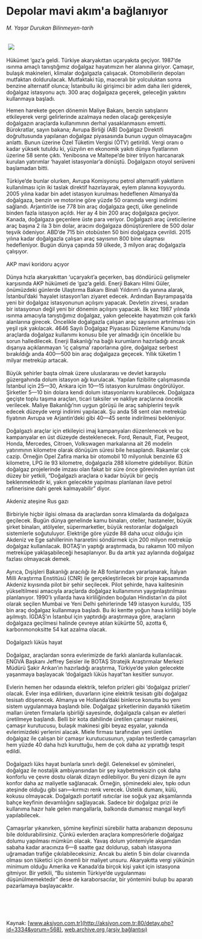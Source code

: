 # Depolar mavi akım'a bağlanıyor

*M. Yaşar Durukan Bilinmeyen-tarih*

<div>
 <font>
  <img border="0" height="1" src="/web/20041116231506im_/http://aksiyon.com.tr/images/blank.gif"/>
 </font>
 <font class="content">
  <p>
   <img border="0" hspace="5" src="http://web.archive.org/web/20041116231506im_/http://www.aksiyon.com.tr/resim/473/54.jpg" vspace="5"/>
  </p>
 </font>
 <font class="content">
  Hükümet ‘gaz’a geldi. Türkiye akaryakıttan uçaryakıta geçiyor. 1987’de ısınma amaçlı tanıştığımız doğalgaz hayatımızın her alanına giriyor. Çamaşır, bulaşık makineleri, klimalar doğalgazla çalışacak. Otomobillerin depoları mutfaktan doldurulacak. Mutfaktaki tüp, maceralı bir yolculuktan sonra benzine alternatif olunca; İstanbullu iki girişimci bir adım daha ileri giderek, doğalgaz istasyonu açtı. 300 araç doğalgaza geçerek, geleceğin yakıtını kullanmaya başladı.
 </font>
 <p>
  <font class="content">
   Hemen harekete geçen dönemin Maliye Bakanı, benzin satışlarını etkileyerek vergi gelirlerinde azalmaya neden olacağı gerekçesiyle doğalgazın araçlarda kullanımının derhal yasaklanmasını emretti. Bürokratlar, sayın bakana; Avrupa Birliği (AB) Doğalgaz Direktifi doğrultusunda yapılanan doğalgaz piyasasında bunun uygun olmayacağını anlattı. Bunun üzerine Özel Tüketim Vergisi (ÖTV) getirildi. Vergi oranı o kadar yüksek tutuldu ki, yüzyılın en ekonomik yakıtı dünya fiyatlarının üzerine 58 sente çıktı. Yenibosna ve Maltepe’de birer trilyon harcanarak kurulan yatırımlar ‘hayalet istasyonlar’a dönüştü. Doğalgazın otoyol serüveni başlamadan bitti.
   <br/>
   <br/>
   Türkiye’de bunlar olurken, Avrupa Komisyonu petrol alternatifi yakıtların kullanılması için iki taslak direktif hazırlayarak, eylem planına koyuyordu. 2005 yılına kadar bin adet istasyon kurulması hedeflenen Almanya’da doğalgaza, benzin ve motorine göre yüzde 50 oranında vergi indirimi sağlandı. Arjantin’de ise 778 bin araç doğalgaza geçti, ülke genelinde binden fazla istasyon açıldı. Her ay 4 bin 200 araç doğalgaza geçiyor. Kanada, doğalgaza geçenlere üste para veriyor. Doğalgazlı araç üreticilerine araç başına 2 ila 3 bin dolar, aracını doğalgaza dönüştürenlere de 500 dolar teşvik ödeniyor. ABD’de 715 bin otobüsten 50 bini doğalgaza çevrildi. 2015 yılına kadar doğalgazla çalışan araç sayısının 800 bine ulaşması hedefleniyor. Bugün dünya çapında 59 ülkede, 3 milyon araç doğalgazla çalışıyor.
   <br/>
   <br/>
   AKP mavi koridoru açıyor
   <br/>
   <br/>
   Dünya hızla akaryakıttan ‘uçaryakıt’a geçerken, baş döndürücü gelişmeler karşısında AKP hükümeti de ‘gaz’a geldi. Enerji Bakanı Hilmi Güler, önümüzdeki günlerde Ulaştırma Bakanı Binali Yıldırım’ı da yanına alarak, İstanbul’daki ‘hayalet istasyon’ları ziyaret edecek. Ardından Bayrampaşa’da yeni bir doğalgaz istasyonunun açılışını yapacak. Devletin zirvesi, sıradan bir istasyonun değil yeni bir dönemin açılışını yapacak. İlk kez 1987 yılında ısınma amacıyla tanıştığımız doğalgaz, yakın gelecekte hayatımızın çok farklı alanlarına girecek. Öncelikle doğalgazla çalışan araç sayısının artırılması için yeşil ışık yakılacak. 4646 Sayılı Doğalgaz Piyasası Düzenleme Kanunu’nda araçlarda doğalgaz kullanımı konusu bile yer almadığı için öncelikle bu sorun halledilecek. Enerji Bakanlığı’na bağlı kurumların hazırladığı ancak dışarıya açıklanmayan ‘iç çalışma’ raporlarına göre, doğalgaz serbest bırakıldığı anda 400—500 bin araç doğalgaza geçecek. Yıllık tüketim 1 milyar metreküp artacak.
   <br/>
   <br/>
   Büyük şehirler başta olmak üzere uluslararası ve devlet karayolu güzergahında dolum istasyon ağı kurulacak. Yapılan fizibilite çalışmasında İstanbul için 25—30, Ankara için 10—15 istasyon kurulması öngörülüyor. Şirketler 5—10 bin dolara kendi dolum istasyonlarını kurabilecek. Doğalgaza geçişte toplu taşıma araçları, ticari taksiler ve nakliye araçlarına öncelik verilecek. Maliye Bakanlığı’nın uygun görüşü ile araç sahiplerini teşvik edecek düzeyde vergi indirimi yapılacak. Şu anda 58 sent olan metreküp fiyatının Avrupa ve Arjantin’deki gibi 40—45 sente indirilmesi bekleniyor.
   <br/>
   <br/>
   Doğalgazlı araçlar için etkileyici imaj kampanyaları düzenlenecek ve bu kampanyalar en üst düzeyde desteklenecek. Ford, Renault, Fiat, Peugeot, Honda, Mercedes, Citroen, Volkswagen markalarına ait 26 modelin yatırımının kilometre olarak dönüşüm süresi bile hesaplandı. Rakamlar çok cazip. Örneğin Opel Zafira marka bir otomobil 10 milyonluk benzinle 63 kilometre, LPG ile 93 kilometre, doğalgazla 288 kilometre gidebiliyor. Bütün doğalgaz projelerinde imzası olan fakat bir süre önce görevinden ayrılan üst düzey bir yetkili, “Doğalgazlı araçlara o kadar büyük bir geçiş beklenmektedir ki, yakın gelecekte yapılması planlanan ilave petrol rafinerisine dahi gerek kalmayabilir” diyor.
   <br/>
   <br/>
   Akdeniz ateşine Rus gazı
   <br/>
   <br/>
   Birbiriyle hiçbir ilgisi olmasa da araçlardan sonra klimalarda da doğalgaza geçilecek. Bugün dünya genelinde kamu binaları, oteller, hastaneler, büyük şirket binaları, atölyeler, süpermarketler, büyük restoranlar doğalgazlı sistemlerle soğutuluyor. Elektriğe göre yüzde 88 daha ucuz olduğu için Akdeniz ve Ege sahillerinin hararetini söndürmek için 200 milyon metreküp doğalgaz kullanılacak. BOTAŞ’ın yaptığı araştırmada, bu rakamın 100 milyon metreküpe yaklaşabileceği hesaplanıyor. Bu da artık yaz aylarında doğalgaz fazlası olmayacak demek.
   <br/>
   <br/>
   Ayrıca, Dışişleri Bakanlığı aracılığı ile AB fonlarından yararlanarak, İtalyan Milli Araştırma Enstitüsü (CNR) ile gerçekleştirilecek bir proje kapsamında Akdeniz kıyısında pilot bir şehir seçilecek. Pilot şehirde, hava kalitesinin yükseltilmesi amacıyla araçlarda doğalgaz kullanımının yaygınlaştırılması planlanıyor. 1990’lı yıllarda hava kirliliğinden boğulan Hindistan’ın da pilot olarak seçilen Mumbai ve Yeni Delhi şehirlerinde 149 istasyon kuruldu, 135 bin araç doğalgaz kullanmaya başladı. Bu iki kentte yoğun hava kirliliği böyle aşılmıştı. İGDAŞ’ın İstanbul için yaptırdığı araştırmaya göre, araçların doğalgaza geçilmesi halinde çevreye atılan kükürtte 50, azotta 6, karbonmonoksitte 54 kat azalma olacak.
   <br/>
   <br/>
   Doğalgazlı lüküs hayat
   <br/>
   <br/>
   Doğalgaz, araçlardan sonra evlerimizde de farklı alanlarda kullanılacak. ENGVA Başkanı Jeffrey Seisler ile BOTAŞ Stratejik Araştırmalar Merkezi Müdürü Şakir Arıkan’ın hazırladığı araştırma, Türkiye’de yakın gelecekte yaşanmaya başlayacak ‘doğalgazlı lüküs hayat’tan kesitler sunuyor.
   <br/>
   <br/>
   Evlerin hemen her odasında elektrik, telefon prizleri gibi ‘doğalgaz prizleri’ olacak. Evler inşa edilirken, duvarların içine elektrik tesisatı gibi doğalgaz tesisatı döşenecek. Almanya ve Hollanda’daki binlerce konutta bu yeni sistem uygulanmaya başlandı bile. Doğalgaz şirketlerinin dayanıklı tüketim malları üreten firmalarla işbirliği sayesinde, doğalgazla çalışan ev aletleri üretilmeye başlandı. Belli bir kota dahilinde üretilen çamaşır makinesi, çamaşır kurutucusu, bulaşık makinesi gibi beyaz eşyalar, yakında evlerimizdeki yerlerini alacak. Miele firması tarafından yeni üretilen doğalgaz ile çalışan bir çamaşır kurutucusunun, yapılan testlerde çamaşırları hem yüzde 40 daha hızlı kuruttuğu, hem de çok daha az yıprattığı tespit edildi.
   <br/>
   <br/>
   Doğalgazlı lüks hayat bunlarla sınırlı değil. Geleneksel ev şömineleri, doğalgaz ile nostaljik ambiyansından bir şey kaybetmeksizin çok daha konforlu ve çevre dostu olarak dizayn edilebiliyor. Bu yeni dizayn ile aynı konfor daha az maliyetle sağlanacak. Örneğin, şöminedeki alev, tıpkı odun ateşinde olduğu gibi sarı—kırmızı renk verecek. Üstelik dumanı, külü, kokusu olmayacak. Doğalgazlı portatif ısıtıcılar ise soğuk yaz akşamlarında bahçe keyfinin devamlılığını sağlayacak. Sadece bir doğalgaz prizi ile kullanıma hazır hale gelen mangallarla, balkonda dumansız mangal keyfi yapılabilecek.
   <br/>
   <br/>
   Çamaşırlar yıkanırken, şömine keyfinizi sürebilir hatta arabanızın deposunu bile doldurabilirsiniz. Çünkü evlerden araçlara kompresörlerle doğalgaz dolumu yapılması mümkün olacak. Yavaş dolum yöntemiyle akşamdan sabaha kadar aracınıza 6—8 saatte gaz doldurup, sabah istasyona uğramadan trafiğe çıkılabileceksiniz. Ancak bu aletin 5 bin dolar civarında olması son tüketici için önemli bir maliyet unsuru. Akaryakıtta vergi yükünün minimum olduğu Amerika ve Kanada’da birçok kişi yakıt için istasyona gitmiyor. Bir yetkili, “Bu sistemin Türkiye’de uygulanması düşünülmemektedir” dese de karaborsacılar, bir yöntemini bulup bu aparatı pazarlamaya başlayacaktır.
   <br/>
   <br/>
   <br/>
   <br/>
   <br/>
  </font>
 </p>
</div>


Kaynak: [www.aksiyon.com.tr](http://aksiyon.com.tr:80/detay.php?id=3334&yorum=568), [web.archive.org (arşiv bağlantısı)](http://web.archive.org/web/20041116231506/http://aksiyon.com.tr:80/detay.php?id=3334&yorum=568)
